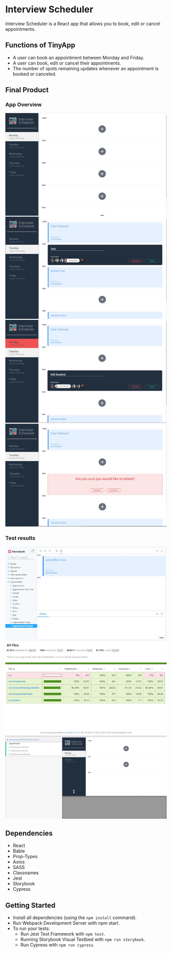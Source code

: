 # Interview Scheduler

Interview Scheduler is a React app that allows you to book, edit or cancel appointments.  

## Functions of TinyApp  

- A user can book an appointment between Monday and Friday.
- A user can book, edit or cancel their appointments.
- The number of spots remaining updates whenever an appointment is booked or canceled.

## Final Product
### App Overview
!["screenshot of first page"](docs/firstpage.JPG)
!["screenshot of addschedule page"](docs/addschedule.JPG)
!["screenshot of editschedule page"](docs/editschedule.JPG)
!["screenshot of deleteschedule page"](docs/deleteschedule.JPG)
### Test results
!["screenshot of storybook testing"](docs/storybook.JPG)
!["screenshot of jest testing"](docs/jesttest.JPG)
!["screenshot of cypress testing"](docs/cypress.JPG)

## Dependencies

- React
- Bable
- Prop-Types
- Axios
- SASS
- Classnames
- Jest
- Storybook
- Cypress

## Getting Started

- Install all dependencies (using the `npm install` command).
- Run Webpack Development Server with npm start.
- To run your tests:
    - Run Jest Test Framework with `npm test`.
    - Running Storybook Visual Testbed with `npm run storybook`.
    - Run Cypress with `npm run cypress`.
